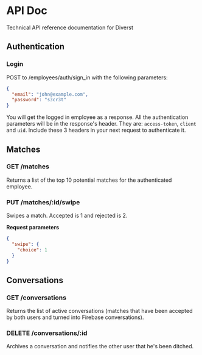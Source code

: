 # API Doc

Technical API reference documentation for Diverst

## Authentication

### Login

POST to /employees/auth/sign_in with the following parameters:

```json
{
  "email": "john@example.com",
  "password": "s3cr3t"
}
```

You will get the logged in employee as a response. All the authentication parameters will be in the response's header. They are: `access-token`, `client` and `uid`. Include these 3 headers in your next request to authenticate it.

## Matches

### GET /matches

Returns a list of the top 10 potential matches for the authenticated employee.

### PUT /matches/:id/swipe

Swipes a match. Accepted is 1 and rejected is 2.

**Request parameters**
```json
{
  "swipe": {
    "choice": 1
  }
}
```

## Conversations

### GET /conversations

Returns the list of active conversations (matches that have been accepted by both users and turned into Firebase conversations).

### DELETE /conversations/:id

Archives a conversation and notifies the other user that he's been ditched.
